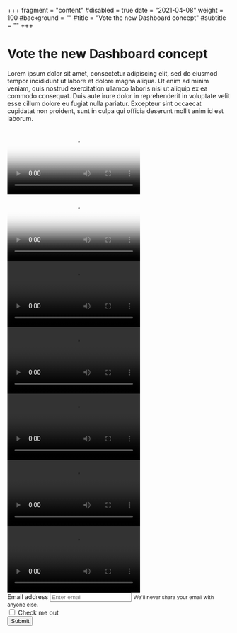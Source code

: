 +++
fragment = "content"
#disabled = true
date = "2021-04-08"
weight = 100
#background = ""
#title = "Vote the new Dashboard concept"
#subtitle = ""
+++

# Vote the new Dashboard concept

Lorem ipsum dolor sit amet, consectetur adipiscing elit, sed do eiusmod tempor incididunt ut labore et dolore magna
aliqua. Ut enim ad minim veniam, quis nostrud exercitation ullamco laboris nisi ut aliquip ex ea commodo consequat. Duis
aute irure dolor in reprehenderit in voluptate velit esse cillum dolore eu fugiat nulla pariatur. Excepteur sint
occaecat cupidatat non proident, sunt in culpa qui officia deserunt mollit anim id est laborum.


<!-- ### Option 1
Video
### Option 2
Video
### Option 3
Video
### Option 4
Video -->

<!-- <form>
  
  ## Vote here

  Which one is your favorite?

  <input type="radio" id="mockup1" value="mockup1" name="mockup"/>
  <label for="mockup1">Option 1</label><br/>
  <input type="radio" id="mockup2" value="mockup2" name="mockup"/>
  <label for="mockup2">Option 2</label><br/>
  <input type="radio" id="mockup3" value="mockup3" name="mockup"/>
  <label for="mockup3">Option 3</label><br/>
  <input type="radio" id="mockup4" value="mockup4" name="mockup"/>
  <label for="mockup4">Option 4</label><br/>

  If you want to, please tell us what you liked most!

  <textarea rows="6" cols="40" placeholder="Write here your opinion"></textarea>  
  
  <input type="submit" value="Send" />
</form> -->


<html lang="en">
<script>
var video = document.querySelector('video');       
video.addEventListener('ended', function() {
  video.load();     
});
</script>
<body>
  <div class="container m-0 bg-secondary ">
    <div class="row">
      <div class="col-lg-4 p-1">
        <div class="embed-responsive embed-responsive-16by9">
          <video controls="true" class="embed-responsive-item" poster="thumbnails/1.png"><source src="./videos/videoprova.mp4" type="video/mp4"></video>
        </div>
      </div>
      <div class="col-lg-4 p-1">
        <div class="embed-responsive embed-responsive-16by9">
          <video controls="true" class="embed-responsive-item" poster="thumbnails/2.png"><source src="./videos/videoprova.mp4" type="video/mp4"></video>
        </div>
      </div>
      <div class="col-lg-4 p-1">
        <div class="embed-responsive embed-responsive-16by9">
          <video controls="true" class="embed-responsive-item"><source src="./videos/videoprova.mp4" type="video/mp4"></video>
        </div>
      </div>
    </div>
    <div class="row">
      <div class="col-lg-4 p-1">
        <div class="embed-responsive embed-responsive-16by9">
          <video controls="true" class="embed-responsive-item"><source src="./videos/videoprova.mp4" type="video/mp4"></video>
        </div>
      </div>
      <div class="col-lg-4 p-1">
        <div class="embed-responsive embed-responsive-16by9">
          <video controls="true" class="embed-responsive-item"><source src="./videos/videoprova.mp4" type="video/mp4"></video>
        </div>
      </div>
      <div class="col-lg-4 p-1">
        <div class="embed-responsive embed-responsive-16by9">
          <video controls="true" class="embed-responsive-item"><source src="./videos/videoprova.mp4" type="video/mp4"></video>
        </div>
      </div>
    </div>
    <div class="row">
      <div class="col-lg-4 p-1">
        <div class="embed-responsive embed-responsive-16by9">
          <video controls="true" class="embed-responsive-item"><source src="./videos/videoprova.mp4" type="video/mp4"></video>
        </div>
      </div>
      <div class="col-lg-8 mx-auto p-4 ">
        <form>
          <div class="form-group">
            <label for="exampleInputEmail1">Email address</label>
            <input type="email" class="form-control" id="exampleInputEmail1" aria-describedby="emailHelp"
              placeholder="Enter email">
            <small id="emailHelp" class="form-text text-muted">We'll never share your email with anyone else.</small>
          </div>
          <div class="form-check">
            <input type="checkbox" class="form-check-input" id="exampleCheck1">
            <label class="form-check-label" for="exampleCheck1">Check me out</label>
          </div>
          <button type="submit" class="btn btn-primary">Submit</button>
        </form>
      </div>
    </div>
  </div>
</body>
</html>

<!-- <iframe src="https://drive.google.com/file/d/1uIYEALUo4Pc-BZc7tWepHVUF4F3YWUjs/preview" width="640"
  height="480"></iframe> -->